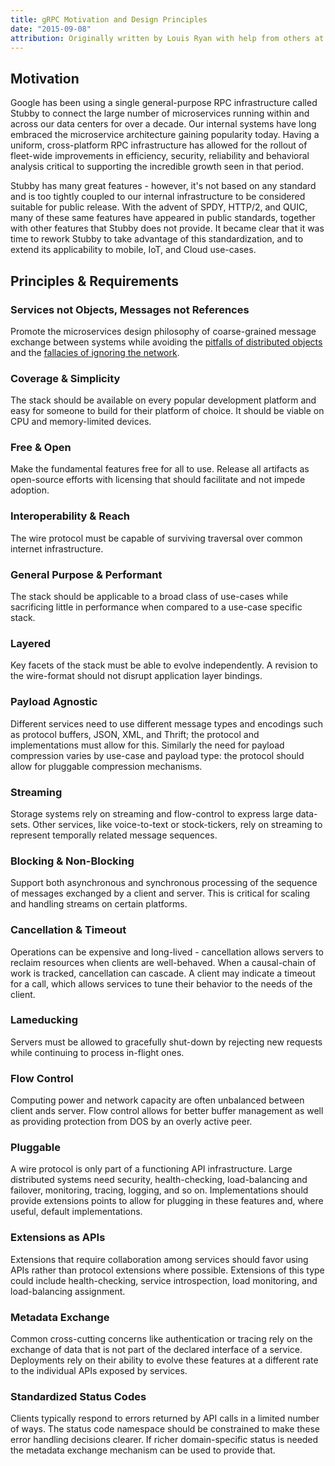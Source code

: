 ```yaml
---
title: gRPC Motivation and Design Principles
date: "2015-09-08"
attribution: Originally written by Louis Ryan with help from others at Google
---
```


## Motivation

Google has been using a single general-purpose RPC infrastructure called Stubby to connect the large number of microservices running within and across our data centers for over a decade. Our internal systems have long embraced the microservice architecture gaining popularity today. Having a uniform, cross-platform RPC infrastructure has allowed for the rollout of fleet-wide improvements in efficiency, security, reliability and behavioral analysis critical to supporting the incredible growth seen in that period.

Stubby has many great features - however, it's not based on any standard and is too tightly coupled to our internal infrastructure to be considered suitable for public release. With the advent of SPDY, HTTP/2, and QUIC, many of these same features have appeared in public standards, together with other features that Stubby does not provide. It became clear that it was time to rework Stubby to take advantage of this standardization, and to extend its applicability to mobile, IoT, and Cloud use-cases.</p>

## Principles & Requirements

### Services not Objects, Messages not References

Promote the microservices design philosophy of coarse-grained message exchange between systems while avoiding the [pitfalls of distributed objects](https://martinfowler.com/articles/distributed-objects-microservices.html) and the [fallacies of ignoring the network](https://en.wikipedia.org/wiki/Fallacies_of_distributed_computing).

### Coverage & Simplicity

The stack should be available on every popular development platform and easy for someone to build for their platform of choice. It should be viable on CPU and memory-limited devices.

### Free & Open

Make the fundamental features free for all to use. Release all artifacts as open-source efforts with licensing that should facilitate and not impede adoption.

### Interoperability &amp; Reach

The wire protocol must be capable of surviving traversal over common internet infrastructure.

### General Purpose &amp; Performant

The stack should be applicable to a broad class of use-cases while sacrificing little in performance when compared to a use-case specific stack.

### Layered

Key facets of the stack must be able to evolve independently. A revision to the wire-format should not disrupt application layer bindings.

### Payload Agnostic

Different services need to use different message types and encodings such as protocol buffers, JSON, XML, and Thrift; the protocol and implementations must allow for this. Similarly the need for payload compression varies by use-case and payload type: the protocol should allow for pluggable compression mechanisms.

### Streaming

Storage systems rely on streaming and flow-control to express large data-sets. Other services, like voice-to-text or stock-tickers, rely on streaming to represent temporally related message sequences.

### Blocking &amp; Non-Blocking

Support both asynchronous and synchronous processing of the sequence of messages exchanged by a client and server. This is critical for scaling and handling streams on certain platforms.

### Cancellation &amp; Timeout

Operations can be expensive and long-lived - cancellation allows servers to reclaim resources when clients are well-behaved. When a causal-chain of work is tracked, cancellation can cascade. A client may indicate a timeout for a call, which allows services to tune their behavior to the needs of the client.

### Lameducking

Servers must be allowed to gracefully shut-down by rejecting new requests while continuing to process in-flight ones.

### Flow Control

Computing power and network capacity are often unbalanced between client ands server. Flow control allows for better buffer management as well as providing protection from DOS by an overly active peer.

### Pluggable

A wire protocol is only part of a functioning API infrastructure. Large distributed systems need security, health-checking, load-balancing and failover, monitoring, tracing, logging, and so on. Implementations should provide extensions points to allow for plugging in these features and, where useful, default implementations.

### Extensions as APIs

Extensions that require collaboration among services should favor using APIs rather than protocol extensions where possible. Extensions of this type could include health-checking, service introspection, load monitoring, and load-balancing assignment.

### Metadata Exchange

Common cross-cutting concerns like authentication or tracing rely on the exchange of data that is not part of the declared interface of a service. Deployments rely on their ability to evolve these features at a different rate to the individual APIs exposed by services.

### Standardized Status Codes

Clients typically respond to errors returned by API calls in a limited number of ways. The status code namespace should be constrained to make these error handling decisions clearer. If richer domain-specific status is needed the metadata exchange mechanism can be used to provide that.
